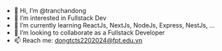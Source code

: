 - 👋 Hi, I’m @tranchandong
- 👀 I’m interested in Fullstack Dev
- 🌱 I’m currently learning ReactJs, NextJs, NodeJs, Express, NestJs, ...
- 💞️ I’m looking to collaborate as a Fullstack Developer
- 📫 Reach me: dongtcts2202024@fpt.edu.vn

<!---
tranchandong/tranchandong is a ✨ special ✨ repository because its `README.md` (this file) appears on your GitHub profile.
You can click the Preview link to take a look at your changes.
--->
